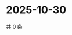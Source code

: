 # 2025-10-30

共 0 条

<!-- BEGIN ZHIHUVIDEO -->
<!-- 最后更新时间 Thu Oct 30 2025 15:11:59 GMT+0800 (China Standard Time) -->

<!-- END ZHIHUVIDEO -->
